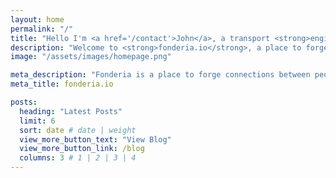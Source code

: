 ```yaml
---
layout: home
permalink: "/"
title: "Hello I'm <a href='/contact'>John</a>, a transport <strong>engineer</strong> with expertise in planning, economics and <em>modelling</em>."
description: "Welcome to <strong>fonderia.io</strong>, a place to forge innovation to better connect 🔗 people and places in a sustainable future for mobility. 🛤️"
image: "/assets/images/homepage.png"

meta_description: "Fonderia is a place to forge connections between people and places through innovation in transport modelling"
meta_title: fonderia.io

posts:
  heading: "Latest Posts"
  limit: 6
  sort: date # date | weight
  view_more_button_text: "View Blog"
  view_more_button_link: /blog
  columns: 3 # 1 | 2 | 3 | 4
---
```


